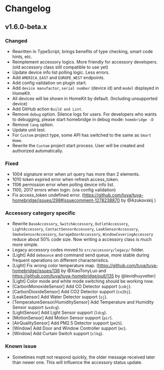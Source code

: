 # Changelog

## v1.6.0-beta.x

### Changed
- Rewritten in TypeScript, brings benefits of type checking, smart code hints, etc.
- Reimplement accessory logics. More friendly for accessory developers. (old accessory class still compatible to use yet)
- Update device info list polling logic. Less errors.
- Add `AMERICA_EAST` and `EUROPE_WEST` endpoints.
- Add config validation on plugin start.
- Add `device manufactor`, `serial number` (device id) and `model` displayed in HomeKit.
- All devices will be shown in HomeKit by default. (Including unsupported device)
- Add GitHub action `Build and Lint`.
- Remove `debug` option. Silence logs for users. For developers who wants to debugging, please start homebridge in debug mode: `homebridge -D`
- Remove `lang` option.
- Update unit test.
- For `Custom` project type, some API has switched to the same as `Smart Home`.
- Rewrite the `Custom` project start process. User will be created and authorized automatically.

### Fixed
- 1004 signature error when url query has more than 2 elements.
- 1010 token expired error when refresh access_token.
- 1106 permission error when polling device info list.
- 1100, 2017 errors when login. (via config validation)
- Fix access_token undefined error. (https://github.com/tuya/tuya-homebridge/issues/298#issuecomment-1278238870 by @Azukovskij )

### Accessory category specific
- Rewrite `BaseAccessory`, `SwitchAccessory`, `OutletAccessory`, `LightAccessory`, `ContactSensorAccessory`, `LeakSensorAccessory`, `SmokeSensorAccessory`, `GarageDoorAccessory`, `WindowCoveringAccessory` reduce about 50% code size. Now writing a accessory class is much more simple.
- Legacy accessory codes moved to `src/accessory/legacy/` folder.
- [Light] Add `debounce` and command send queue, more stable during frequent operations on different characteristics.
- [Light] Fix wrong color temperature map. (https://github.com/tuya/tuya-homebridge/issues/136 by @XiaoTonyLuo and https://github.com/tuya/tuya-homebridge/pull/135 by @levidhuyvetter)
- [Light] Color mode and white mode switching should be working now.
- [CarbonMonoxideSensor] Add CO Detector support (`cobj`).
- [CarbonDioxideSensor] Add CO2 Detector support (`co2bj`).
- [LeakSensor] Add Water Detector support (`sj`).
- [TemperatureSensor/HumiditySensor] Add Temperature and Humidity Sensor support (`wsdcg`).
- [LightSensor] Add Light Sensor support (`ldcg`).
- [MotionSensor] Add Motion Sensor support (`pir`).
- [AirQualitySensor] Add PM2.5 Detector support (`pm25`).
- [Window] Add Door and Window Controller support (`mc`).
- [Window] Add Curtain Switch support (`clkg`).

### Known issue
- Sometimes mqtt not respond quickly, the older message received later than newer one. This will influence the accessory status update.
